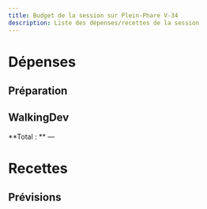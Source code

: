```yaml
---
title: Budget de la session sur Plein-Phare V-34
description: Liste des dépenses/recettes de la session
---
```


# Dépenses

## Préparation

## WalkingDev


**Total : **
—

# Recettes

## Prévisions
